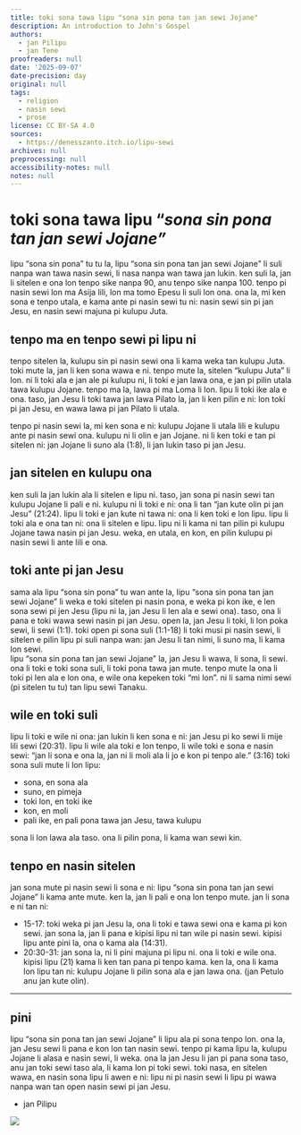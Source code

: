 ```yaml
---
title: toki sona tawa lipu "sona sin pona tan jan sewi Jojane"
description: An introduction to John's Gospel
authors:
  - jan Pilipu
  - jan Tene
proofreaders: null
date: '2025-09-07'
date-precision: day
original: null
tags:
  - religion
  - nasin sewi
  - prose
license: CC BY-SA 4.0
sources:
  - https://denesszanto.itch.io/lipu-sewi
archives: null
preprocessing: null
accessibility-notes: null
notes: null
---
```


# toki sona tawa lipu “*sona sin pona tan jan sewi Jojane”*

lipu “sona sin pona” tu tu la, lipu “sona sin pona tan jan sewi Jojane” li suli nanpa wan tawa nasin sewi, li nasa nanpa wan tawa jan lukin. ken suli la, jan li sitelen e ona lon tenpo sike nanpa 90, anu tenpo sike nanpa 100\. tenpo pi nasin sewi lon ma Asija lili, lon ma tomo Epesu li suli lon ona. ona la, mi ken sona e tenpo utala, e kama ante pi nasin sewi tu ni: nasin sewi sin pi jan Jesu, en nasin sewi majuna pi kulupu Juta.

## tenpo ma en tenpo sewi pi lipu ni

tenpo sitelen la, kulupu sin pi nasin sewi ona li kama weka tan kulupu Juta. toki mute la, jan li ken sona wawa e ni. tenpo mute la, sitelen “kulupu Juta” li lon. ni li toki ala e jan ale pi kulupu ni, li toki e jan lawa ona, e jan pi pilin utala tawa kulupu Jojane. tenpo ma la, lawa pi ma Loma li lon. lipu li toki ike ala e ona. taso, jan Jesu li toki tawa jan lawa Pilato la, jan li ken pilin e ni: lon toki pi jan Jesu, en wawa lawa pi jan Pilato li utala.

tenpo pi nasin sewi la, mi ken sona e ni: kulupu Jojane li utala lili e kulupu ante pi nasin sewi ona. kulupu ni li olin e jan Jojane. ni li ken toki e tan pi sitelen ni: jan Jojane li suno ala (1:8), li jan lukin taso pi jan Jesu.

## jan sitelen en kulupu ona

ken suli la jan lukin ala li sitelen e lipu ni. taso, jan sona pi nasin sewi tan kulupu Jojane li pali e ni. kulupu ni li toki e ni: ona li tan “jan kute olin pi jan Jesu” (21:24). lipu li toki e jan kute ni tawa ni: ona li ken toki e lon lipu. lipu li toki ala e ona tan ni: ona li sitelen e lipu. lipu ni li kama ni tan pilin pi kulupu Jojane tawa nasin pi jan Jesu. weka, en utala, en kon, en pilin kulupu pi nasin sewi li ante lili e ona. 

## toki ante pi jan Jesu

sama ala lipu “sona sin pona” tu wan ante la, lipu “sona sin pona tan jan sewi Jojane” li weka e toki sitelen pi nasin pona, e weka pi kon ike, e len sona sewi pi jen Jesu (lipu ni la, jan Jesu li len ala e sewi ona). taso, ona li pana e toki wawa sewi nasin pi jan Jesu. open la, jan Jesu li toki, li lon poka sewi, li sewi (1:1). toki open pi sona suli (1:1-18) li toki musi pi nasin sewi, li sitelen e pilin lipu pi suli nanpa wan: jan Jesu li tan nimi, li suno ma, li kama lon sewi.  
lipu “sona sin pona tan jan sewi Jojane” la, jan Jesu li wawa, li sona, li sewi. ona li toki e toki sona suli, li toki pona tawa jan mute. tenpo mute la ona li toki pi len ala e lon ona, e wile ona kepeken toki “mi lon”. ni li sama nimi sewi (pi sitelen tu tu) tan lipu sewi Tanaku.

## wile en toki suli

lipu li toki e wile ni ona: jan lukin li ken sona e ni: jan Jesu pi ko sewi li mije lili sewi (20:31). lipu li wile ala toki e lon tenpo, li wile toki e sona e nasin sewi: “jan li sona e ona la, jan ni li moli ala li jo e kon pi tenpo ale.” (3:16) toki sona suli mute li lon lipu: 

* sona, en sona ala  
* suno, en pimeja  
* toki lon, en toki ike  
* kon, en moli  
* pali ike, en pali pona tawa jan Jesu, tawa kulupu

sona li lon lawa ala taso. ona li pilin pona, li kama wan sewi kin.

## tenpo en nasin sitelen

jan sona mute pi nasin sewi li sona e ni: lipu “sona sin pona tan jan sewi Jojane” li kama ante mute. ken la, jan li pali e ona lon tenpo mute. jan li sona e ni tan ni:

* 15-17: toki weka pi jan Jesu la, ona li toki e tawa sewi ona e kama pi kon sewi. jan sona la, jan li pana e kipisi lipu ni tan wile pi nasin sewi. kipisi lipu ante pini la, ona o kama ala (14:31).  
* 20:30-31: jan sona la, ni li pini majuna pi lipu ni. ona li toki e wile ona. kipisi lipu (21) kama li ken tan pana pi tenpo kama. ken la, ona li kama lon lipu tan ni: kulupu Jojane li pilin sona ala e jan lawa ona. (jan Petulo anu jan kute olin).

---

## pini

lipu “sona sin pona tan jan sewi Jojane” li lipu ala pi sona tenpo lon. ona la, jan Jesu sewi li pana e kon lon tan nasin sewi. tenpo pi kama lipu la, kulupu Jojane li alasa e nasin sewi, li weka. ona la jan Jesu li jan pi pana sona taso, anu jan toki sewi taso ala, li kama lon pi toki sewi. toki nasa, en sitelen wawa, en nasin sona lipu li awen e ni: lipu ni pi nasin sewi li lipu pi wawa nanpa wan tan open nasin sewi pi jan Jesu.

- jan Pilipu

![](https://img.itch.zone/aW1hZ2UvMzcyNzEzNS8yMzE0MzM0MS5wbmc=/794x1000/3aRRHt.png)
